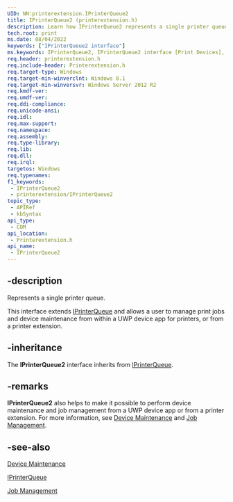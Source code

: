 ```yaml
---
UID: NN:printerextension.IPrinterQueue2
title: IPrinterQueue2 (printerextension.h)
description: Learn how IPrinterQueue2 represents a single printer queue.
tech.root: print
ms.date: 08/04/2022
keywords: ["IPrinterQueue2 interface"]
ms.keywords: IPrinterQueue2, IPrinterQueue2 interface [Print Devices], IPrinterQueue2 interface [Print Devices],described, print.iprinterqueue2, printerextension/IPrinterQueue2
req.header: printerextension.h
req.include-header: Printerextension.h
req.target-type: Windows
req.target-min-winverclnt: Windows 8.1
req.target-min-winversvr: Windows Server 2012 R2
req.kmdf-ver: 
req.umdf-ver: 
req.ddi-compliance: 
req.unicode-ansi: 
req.idl: 
req.max-support: 
req.namespace: 
req.assembly: 
req.type-library: 
req.lib: 
req.dll: 
req.irql: 
targetos: Windows
req.typenames: 
f1_keywords:
 - IPrinterQueue2
 - printerextension/IPrinterQueue2
topic_type:
 - APIRef
 - kbSyntax
api_type:
 - COM
api_location:
 - Printerextension.h
api_name:
 - IPrinterQueue2
---
```


## -description

Represents a single printer queue.

This interface extends [IPrinterQueue](./nn-printerextension-iprinterqueue.md) and allows a user to manage print jobs and device maintenance from within a UWP  device app for printers, or from a printer extension.

## -inheritance

The **IPrinterQueue2** interface inherits from [IPrinterQueue](./nn-printerextension-iprinterqueue.md).

## -remarks

**IPrinterQueue2** also helps to make it possible to perform device maintenance and job management from a UWP  device app or from a printer extension. For more information, see [Device Maintenance](/windows-hardware/drivers/print/device-maintenance) and [Job Management](/windows-hardware/drivers/print/job-management).

## -see-also

[Device Maintenance](/windows-hardware/drivers/print/device-maintenance)

[IPrinterQueue](./nn-printerextension-iprinterqueue.md)

[Job Management](/windows-hardware/drivers/print/job-management)
